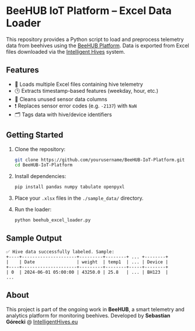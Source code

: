 # BeeHUB IoT Platform – Excel Data Loader

This repository provides a Python script to load and preprocess telemetry data from beehives using the [BeeHUB Platform](https://beehub.app). Data is exported from Excel files downloaded via the [Intelligent Hives](https://intelligenthives.eu) system.

## Features

- 🐝 Loads multiple Excel files containing hive telemetry
- 🕒 Extracts timestamp-based features (weekday, hour, etc.)
- 🧹 Cleans unused sensor data columns
- ❗ Replaces sensor error codes (e.g. `-2137`) with `NaN`
- 🗂 Tags data with hive/device identifiers

## Getting Started

1. Clone the repository:
   ```bash
   git clone https://github.com/yourusername/BeeHUB-IoT-Platform.git
   cd BeeHUB-IoT-Platform
   ```

2. Install dependencies:
   ```bash
   pip install pandas numpy tabulate openpyxl
   ```

3. Place your `.xlsx` files in the `./sample_data/` directory.

4. Run the loader:
   ```bash
   python beehub_excel_loader.py
   ```

## Sample Output

```
✅ Hive data successfully labeled. Sample:
+----+---------------------+---------+--------+ ... +--------+
|    | Date                | weight  | temp1  | ... | Device |
+----+---------------------+---------+--------+-----+--------+
| 0  | 2024-06-01 05:00:00 | 43250.0 | 25.8   | ... | BH123  |
...
```

## About

This project is part of the ongoing work in **BeeHUB**, a smart telemetry and analytics platform for monitoring beehives. Developed by **Sebastian Górecki** @ [IntelligentHives.eu](https://intelligenthives.eu)
